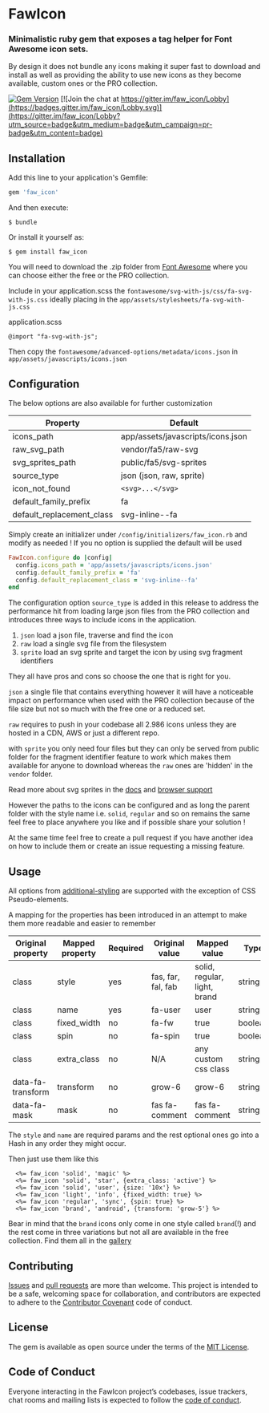 # FawIcon

### Minimalistic ruby gem that exposes a tag helper for Font Awesome icon sets.

By design it does not bundle any icons making it super fast to download and install 
as well as providing the ability to use new icons as they become available, custom ones or the PRO collection.  

[![Gem Version](https://badge.fury.io/rb/faw_icon.svg)](https://badge.fury.io/rb/faw_icon) [![Join the chat at https://gitter.im/faw_icon/Lobby](https://badges.gitter.im/faw_icon/Lobby.svg)](https://gitter.im/faw_icon/Lobby?utm_source=badge&utm_medium=badge&utm_campaign=pr-badge&utm_content=badge)     

## Installation

Add this line to your application's Gemfile:

```ruby
gem 'faw_icon'
```

And then execute:

    $ bundle

Or install it yourself as:

    $ gem install faw_icon
    
You will need to download the .zip folder from [Font Awesome](https://fontawesome.com/get-started/svg-with-js)
where you can choose either the free or the PRO collection.

Include in your application.scss the `fontawesome/svg-with-js/css/fa-svg-with-js.css` 
ideally placing in the `app/assets/stylesheets/fa-svg-with-js.css` 

application.scss

    @import "fa-svg-with-js";
    
Then copy the `fontawesome/advanced-options/metadata/icons.json` in `app/assets/javascripts/icons.json` 

## Configuration 
The below options are also available for further customization
 
| Property                  | Default                           |
|---------------------------|-----------------------------------|
| icons_path                | app/assets/javascripts/icons.json |
| raw_svg_path              | vendor/fa5/raw-svg                |
| svg_sprites_path          | public/fa5/svg-sprites            |
| source_type               | json (json, raw, sprite)          |
| icon_not_found            | `<svg>...</svg>`                  |
| default_family_prefix     | fa                                |
| default_replacement_class | svg-inline--fa                    |

Simply create an initializer under `/config/initializers/faw_icon.rb` and modify as needed !
If you no option is supplied the default will be used
     
```ruby
FawIcon.configure do |config|
  config.icons_path = 'app/assets/javascripts/icons.json'
  config.default_family_prefix = 'fa'
  config.default_replacement_class = 'svg-inline--fa'
end
```

The configuration option `source_type` is added in this release to address the performance hit from loading large json files 
from the PRO collection and introduces three ways to include icons in the application.
 
1. `json` load a json file, traverse and find the icon
2. `raw` load a single svg file from the filesystem
3. `sprite` load an svg sprite and target the icon by using svg fragment identifiers 

They all have pros and cons so choose the one that is right for you.
 
`json` a single file that contains everything however it will have a noticeable impact on performance when used with 
the PRO collection because of the file size but not so much with the free one or a reduced set.

`raw` requires to push in your codebase all 2.986 icons unless they are hosted in a CDN, AWS or just a different repo.   

with `sprite` you only need four files but they can only be served from public folder for the fragment identifier feature to work 
which makes them available for anyone to download whereas the `raw` ones are 'hidden' in the `vendor` folder. 

Read more about svg sprites in the [docs](https://fontawesome.com/how-to-use/svg-sprites) 
and [browser support](https://fontawesome.com/how-to-use/svg-sprites#browser-support)

However the paths to the icons can be configured and as long the parent folder with the style name i.e. `solid`, `regular`
and so on remains the same feel free to place anywhere you like and if possible share your solution !

At the same time feel free to create a pull request if you have another idea on how to include them
or create an issue requesting a missing feature.   


## Usage
All options from [additional-styling](https://fontawesome.com/how-to-use/svg-with-js#additional-styling) are supported with the exception of 
CSS Pseudo-elements.
 
A mapping for the properties has been introduced in an attempt to make them more readable and easier to remember

| Original property | Mapped property | Required | Original value     | Mapped value                 | Type    |
|-------------------|-----------------|----------|--------------------|------------------------------|---------|
| class             | style           | yes      | fas, far, fal, fab | solid, regular, light, brand | string  |
| class             | name            | yes      | fa-user            | user                         | string  |
| class             | fixed_width     | no       | fa-fw              | true                         | boolean |
| class             | spin            | no       | fa-spin            | true                         | boolean |
| class             | extra_class     | no       | N/A                | any custom css class         | string  |
| data-fa-transform | transform       | no       | grow-6             | grow-6                       | string  |
| data-fa-mask      | mask            | no       | fas fa-comment     | fas fa-comment               | string  |


The `style` and `name` are required params and the rest optional ones go into a Hash in any order they might occur.

Then just use them like this

      <%= faw_icon 'solid', 'magic' %>
      <%= faw_icon 'solid', 'star', {extra_class: 'active'} %>
      <%= faw_icon 'solid', 'user', {size: '10x'} %>
      <%= faw_icon 'light', 'info', {fixed_width: true} %>
      <%= faw_icon 'regular', 'sync', {spin: true} %>
      <%= faw_icon 'brand', 'android', {transform: 'grow-5'} %>
      
Bear in mind that the `brand` icons only come in one style called `brand`(!) 
and the rest come in three variations but not all are available in the free collection.
Find them all in the [gallery](https://fontawesome.com/icons?d=gallery)      
      
## Contributing

[Issues](https://github.com/alexwebgr/faw_icon/issues) and [pull requests](https://github.com/alexwebgr/faw_icon/pulls) are more than welcome. This project is intended to be a safe, welcoming space for collaboration, and contributors are expected to adhere to the [Contributor Covenant](http://contributor-covenant.org) code of conduct.

## License

The gem is available as open source under the terms of the [MIT License](https://opensource.org/licenses/MIT).

## Code of Conduct

Everyone interacting in the FawIcon project’s codebases, issue trackers, chat rooms and mailing lists is expected to follow the [code of conduct](https://github.com/alexwebgr/faw_icon/blob/master/CODE_OF_CONDUCT.md).
